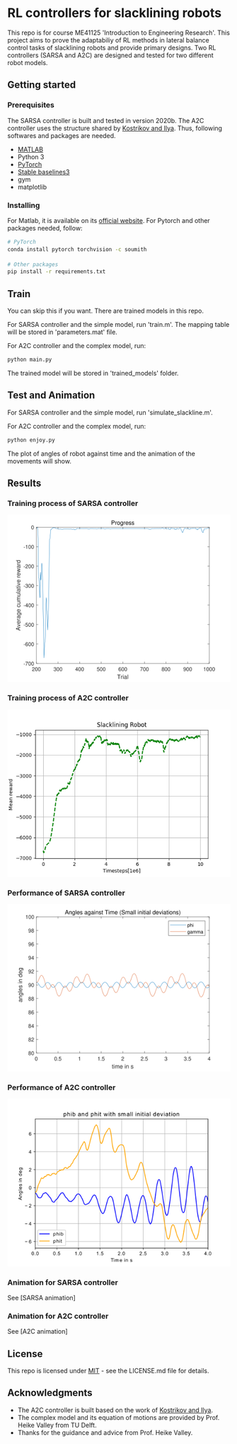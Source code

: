 # RL controllers for slacklining robots
This repo is for course ME41125 'Introduction to Engineering Research'. This project aims to prove the adaptabiliy of RL methods in lateral balance control tasks of slacklining robots and provide primary designs. Two RL controllers (SARSA and A2C) are designed and tested for two different robot models.


## Getting started

### Prerequisites
The SARSA controller is built  and tested in version 2020b. The A2C controller uses the structure shared by  [Kostrikov and Ilya](https://github.com/ikostrikov/pytorch-a2c-ppo-acktr-gail). Thus, following softwares and packages are needed.
* [MATLAB](https://www.mathworks.com/products/matlab.html) 
* Python 3 
* [PyTorch](http://pytorch.org/)
* [Stable baselines3](https://github.com/DLR-RM/stable-baselines3)
* gym
* matplotlib

### Installing
For Matlab, it is available on its [official  website](https://www.mathworks.com/products/matlab.html).
For Pytorch and other packages needed, follow:
```bash
# PyTorch
conda install pytorch torchvision -c soumith

# Other packages
pip install -r requirements.txt
```


## Train
You can skip this if you want. There are trained models in this repo.

For SARSA controller and the simple model, run 'train.m'. The mapping table will be stored in 'parameters.mat' file.

For A2C controller and the complex model, run:
```bash
python main.py
```
The trained model will be stored in 'trained_models' folder.


## Test and Animation
For SARSA controller and the simple model, run 'simulate_slackline.m'. 

For A2C controller and the complex model, run:
```bash
python enjoy.py
```
The plot of angles of robot against time and the animation of the movements will show.


## Results
### Training process of SARSA controller
![SARSA training](imgs/simple_train.png)
### Training process of A2C controller
![A2C training](imgs/complex_train.png)
### Performance of SARSA controller
![SARSA result](imgs/result_sarsa.png)
### Performance of A2C controller
![A2C result](imgs/result_a2c.png)
### Animation for SARSA controller
See [SARSA animation]
### Animation for A2C controller
See [A2C animation]


## License
This repo is licensed under [MIT](https://choosealicense.com/licenses/mit/) - see the LICENSE.md file for details.


## Acknowledgments
* The A2C controller is built based on the work of [Kostrikov and Ilya](https://github.com/ikostrikov/pytorch-a2c-ppo-acktr-gail). 
* The complex model and its equation of motions are provided by Prof. Heike Valley from TU Delft.
* Thanks for the guidance and advice from Prof. Heike Valley.